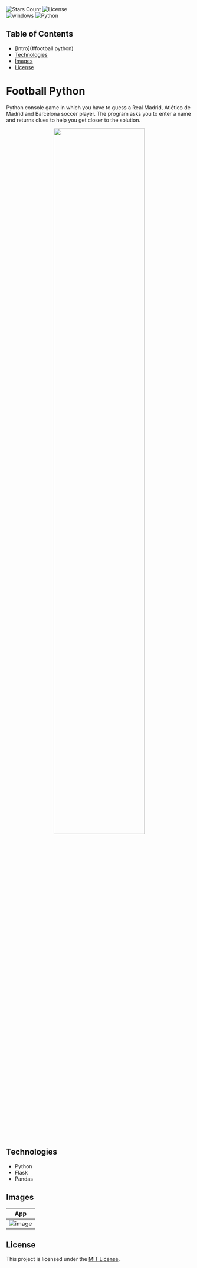 <div id="Badges1">
    <img alt="Stars Count" src="https://img.shields.io/github/stars/RedondoDev/FootballPython?style=flat-square&color=yellow">
    <img alt="License" src="https://img.shields.io/github/license/RedondoDev/FootballPython?style=flat-square&color=rgb(18%2C%20145%2C%2082)">    
</div>
<div id="Badges2">
    <img alt="windows" src="https://img.shields.io/badge/Windows-0078D6?style=flat-square&logo=windows&logoColor=white&color=rgb(18%2C145%2C182)">
    <img alt="Python" src="https://img.shields.io/badge/Python-blue?style=flat-square">
</div>

## Table of Contents
- [Intro](#football python)
- [Technologies](#technologies)
- [Images](#images)
- [License](#license)

# Football Python
Python console game in which you have to guess a Real Madrid, Atlético de Madrid and Barcelona soccer player.
The program asks you to enter a name and returns clues to help you get closer to the solution.
<p align="center">
    <img src="https://github.com/user-attachments/assets/6f0914d6-61a4-4866-9147-a28baca929d9" width="70%">
</p>

## Technologies
<ul>
    <li>Python</li>
    <li>Flask</li>
    <li>Pandas</li>
</ul>

## Images
| App | 
|:---:|
|![image](https://github.com/user-attachments/assets/e2ba8d35-5c55-4928-82cf-8d6d27fb6c2a)|

## License
This project is licensed under the [MIT License](LICENSE).
